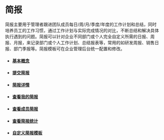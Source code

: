 # 简报

简报主要用于管理者跟进团队成员每日/周/月/季度/年度的工作计划和总结，同时培养员工的工作习惯，通过工作计划与实际完成情况的对比，不断总结和解决具体执行遇到的问题。简报可以针对企业不同部门或个人完全自定义所需的日报、周报、月报，来记录部门或个人工作计划、总结报表等，常用的如研发周报、销售日报、部门季报等。简报模板可在企业管理后台统一配置和修改。

* #### [基本概念](/yong-hu-zhi-nan/yong-hu-shou-ce/jian-bao/ji-ben-gai-nian.md)
* #### [提交简报](/yong-hu-zhi-nan/yong-hu-shou-ce/jian-bao/ti-jiao-jian-bao.md)
* #### [简报详情](/yong-hu-zhi-nan/yong-hu-shou-ce/jian-bao/jian-bao-xiang-qing.md)
* #### [查看我的简报](/查看我的简报)
* #### [查看成员简报](/查看成员简报)
* #### [查看简报统计](/yong-hu-zhi-nan/yong-hu-shou-ce/jian-bao/cha-kan-jian-bao-tong-ji.md)
* #### [自定义简报模板](/yong-hu-zhi-nan/yong-hu-shou-ce/jian-bao/zi-ding-yi-jian-bao-mo-ban.md)



